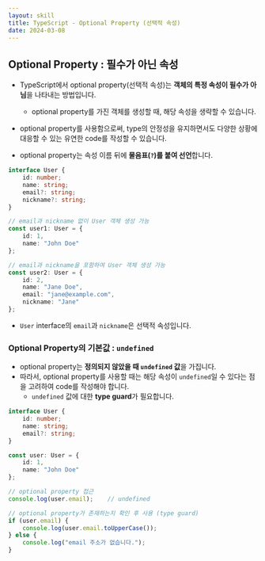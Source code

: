 ```yaml
---
layout: skill
title: TypeScript - Optional Property (선택적 속성)
date: 2024-03-08
---
```



## Optional Property : 필수가 아닌 속성

- TypeScript에서 optional property(선택적 속성)는 **객체의 특정 속성이 필수가 아님**을 나타내는 방법입니다.
    - optional property를 가진 객체를 생성할 때, 해당 속성을 생략할 수 있습니다.

- optional property를 사용함으로써, type의 안정성을 유지하면서도 다양한 상황에 대응할 수 있는 유연한 code를 작성할 수 있습니다.

- optional property는 속성 이름 뒤에 **물음표(`?`)를 붙여 선언**합니다.

```typescript
interface User {
    id: number;
    name: string;
    email?: string;
    nickname?: string;
}

// email과 nickname 없이 User 객체 생성 가능
const user1: User = {
    id: 1,
    name: "John Doe"
};

// email과 nickname을 포함하여 User 객체 생성 가능
const user2: User = {
    id: 2,
    name: "Jane Doe",
    email: "jane@example.com",
    nickname: "Jane"
};
```

- `User` interface의 `email`과 `nickname`은 선택적 속성입니다.


### Optional Property의 기본값 : `undefined`

- optional property는 **정의되지 않았을 때 `undefined` 값**을 가집니다.
- 따라서, optional property를 사용할 때는 해당 속성이 `undefined`일 수 있다는 점을 고려하여 code를 작성해야 합니다.
    - `undefined` 값에 대한 **type guard**가 필요합니다.

```typescript
interface User {
    id: number;
    name: string;
    email?: string;
}

const user: User = {
    id: 1,
    name: "John Doe"
};

// optional property 접근
console.log(user.email);    // undefined

// optional property가 존재하는지 확인 후 사용 (type guard)
if (user.email) {
    console.log(user.email.toUpperCase());
} else {
    console.log("email 주소가 없습니다.");
}
```
